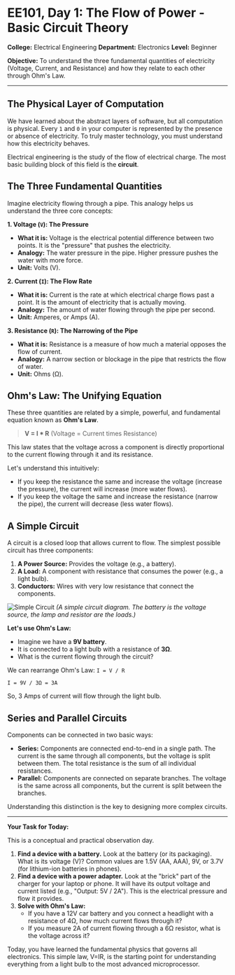 # EE101, Day 1: The Flow of Power - Basic Circuit Theory

**College:** Electrical Engineering
**Department:** Electronics
**Level:** Beginner

**Objective:** To understand the three fundamental quantities of electricity (Voltage, Current, and Resistance) and how they relate to each other through Ohm's Law.

---

## The Physical Layer of Computation

We have learned about the abstract layers of software, but all computation is physical. Every `1` and `0` in your computer is represented by the presence or absence of electricity. To truly master technology, you must understand how this electricity behaves.

Electrical engineering is the study of the flow of electrical charge. The most basic building block of this field is the **circuit**.

## The Three Fundamental Quantities

Imagine electricity flowing through a pipe. This analogy helps us understand the three core concepts:

**1. Voltage (`V`): The Pressure**
*   **What it is:** Voltage is the electrical potential difference between two points. It is the "pressure" that pushes the electricity.
*   **Analogy:** The water pressure in the pipe. Higher pressure pushes the water with more force.
*   **Unit:** Volts (V).

**2. Current (`I`): The Flow Rate**
*   **What it is:** Current is the rate at which electrical charge flows past a point. It is the amount of electricity that is actually moving.
*   **Analogy:** The amount of water flowing through the pipe per second.
*   **Unit:** Amperes, or Amps (A).

**3. Resistance (`R`): The Narrowing of the Pipe**
*   **What it is:** Resistance is a measure of how much a material opposes the flow of current.
*   **Analogy:** A narrow section or blockage in the pipe that restricts the flow of water.
*   **Unit:** Ohms (Ω).

## Ohm's Law: The Unifying Equation

These three quantities are related by a simple, powerful, and fundamental equation known as **Ohm's Law**.

> **V = I * R**
> (Voltage = Current times Resistance)

This law states that the voltage across a component is directly proportional to the current flowing through it and its resistance.

Let's understand this intuitively:

*   If you keep the resistance the same and increase the voltage (increase the pressure), the current will increase (more water flows).
*   If you keep the voltage the same and increase the resistance (narrow the pipe), the current will decrease (less water flows).

## A Simple Circuit

A circuit is a closed loop that allows current to flow. The simplest possible circuit has three components:

1.  **A Power Source:** Provides the voltage (e.g., a battery).
2.  **A Load:** A component with resistance that consumes the power (e.g., a light bulb).
3.  **Conductors:** Wires with very low resistance that connect the components.

![Simple Circuit](https://upload.wikimedia.org/wikipedia/commons/thumb/9/9a/Simple_circuit_with_battery%2C_switch%2C_resistor_and_lamp.svg/800px-Simple_circuit_with_battery%2C_switch%2C_resistor_and_lamp.svg.png)
*(A simple circuit diagram. The battery is the voltage source, the lamp and resistor are the loads.)*

**Let's use Ohm's Law:**

*   Imagine we have a **9V battery**.
*   It is connected to a light bulb with a resistance of **3Ω**.
*   What is the current flowing through the circuit?

We can rearrange Ohm's Law: `I = V / R`

`I = 9V / 3Ω = 3A`

So, 3 Amps of current will flow through the light bulb.

## Series and Parallel Circuits

Components can be connected in two basic ways:

*   **Series:** Components are connected end-to-end in a single path. The current is the same through all components, but the voltage is split between them. The total resistance is the sum of all individual resistances.
*   **Parallel:** Components are connected on separate branches. The voltage is the same across all components, but the current is split between the branches.

Understanding this distinction is the key to designing more complex circuits.

---

**Your Task for Today:**

This is a conceptual and practical observation day.

1.  **Find a device with a battery.** Look at the battery (or its packaging). What is its voltage (V)? Common values are 1.5V (AA, AAA), 9V, or 3.7V (for lithium-ion batteries in phones).
2.  **Find a device with a power adapter.** Look at the "brick" part of the charger for your laptop or phone. It will have its output voltage and current listed (e.g., "Output: 5V / 2A"). This is the electrical pressure and flow it provides.
3.  **Solve with Ohm's Law:**
    *   If you have a 12V car battery and you connect a headlight with a resistance of 4Ω, how much current flows through it?
    *   If you measure 2A of current flowing through a 6Ω resistor, what is the voltage across it?

Today, you have learned the fundamental physics that governs all electronics. This simple law, V=IR, is the starting point for understanding everything from a light bulb to the most advanced microprocessor.
